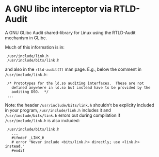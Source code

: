 # A GNU libc interceptor via RTLD-Audit 

A GNU GLibc Audit shared-library for Linux using the RTLD-Audit mechanism in GLibc.

Much of this information is in:

     /usr/include/link.h
     /usr/include/bits/link.h

and also in the `rtld-audit(7)` man page. E.g., below the comment in 
`/usr/include/link.h`:

     /* Prototypes for the ld.so auditing interfaces.  These are not
       defined anywhere in ld.so but instead have to be provided by the
       auditing DSO.  */
     ...

Note: the header `/usr/include/bits/link.h` shouldn't be explicity included
in your program, `/usr/include/link.h` includes it and 
`/usr/include/bits/link.h` errors out during compilation if 
`/usr/include/link.h` is also included:

     /usr/include/bits/link.h
       ...
       #ifndef _LINK_H
       # error "Never include <bits/link.h> directly; use <link.h> instead."
       #endif


